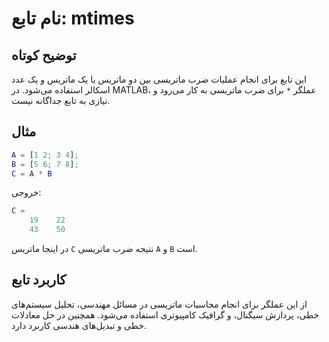 
# نام تابع: mtimes

## توضیح کوتاه
این تابع برای انجام عملیات ضرب ماتریسی بین دو ماتریس یا یک ماتریس و یک عدد اسکالر استفاده می‌شود. در MATLAB، عملگر `*` برای ضرب ماتریسی به کار می‌رود و نیازی به تابع جداگانه نیست.

## مثال
```matlab
A = [1 2; 3 4];
B = [5 6; 7 8];
C = A * B
```

خروجی:
```matlab
C =
    19    22
    43    50
```

در اینجا ماتریس `C` نتیجه ضرب ماتریسی `A` و `B` است.

## کاربرد تابع
از این عملگر برای انجام محاسبات ماتریسی در مسائل مهندسی، تحلیل سیستم‌های خطی، پردازش سیگنال، و گرافیک کامپیوتری استفاده می‌شود. همچنین در حل معادلات خطی و تبدیل‌های هندسی کاربرد دارد.


